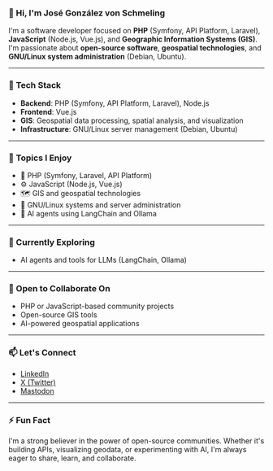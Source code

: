 ### 👋 Hi, I'm José González von Schmeling

I'm a software developer focused on **PHP** (Symfony, API Platform, Laravel), **JavaScript** (Node.js, Vue.js), and **Geographic Information Systems (GIS)**. I'm passionate about **open-source software**, **geospatial technologies**, and **GNU/Linux system administration** (Debian, Ubuntu).

---

### 🚀 Tech Stack

- **Backend**: PHP (Symfony, API Platform, Laravel), Node.js  
- **Frontend**: Vue.js  
- **GIS**: Geospatial data processing, spatial analysis, and visualization  
- **Infrastructure**: GNU/Linux server management (Debian, Ubuntu)

---

### 💬 Topics I Enjoy

- 🐘 PHP (Symfony, Laravel, API Platform)  
- ⚙️ JavaScript (Node.js, Vue.js)  
- 🗺️ GIS and geospatial technologies  
- 🐧 GNU/Linux systems and server administration  
- 🤖 AI agents using LangChain and Ollama  

---

### 🌱 Currently Exploring
 
- AI agents and tools for LLMs (LangChain, Ollama)

---

### 👯 Open to Collaborate On

- PHP or JavaScript-based community projects  
- Open-source GIS tools  
- AI-powered geospatial applications  

---

### 📫 Let's Connect

- [LinkedIn](https://www.linkedin.com/in/jos%C3%A9-alberto-g-b1b7b899/)  
- [X (Twitter)](https://x.com/josego85py)  
- [Mastodon](https://mastodon.social/@josego)

---

### ⚡ Fun Fact

I'm a strong believer in the power of open-source communities. Whether it's building APIs, visualizing geodata, or experimenting with AI, I'm always eager to share, learn, and collaborate.
